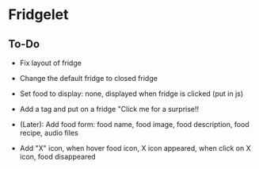 # Fridgelet

## To-Do
<!-- - Record audios -->
<!-- - Add play and pause function to speakers -->
- Fix layout of fridge
- Change the default fridge to closed fridge
- Set food to display: none, displayed when fridge is clicked (put in js)
- Add a tag and put on a fridge "Click me for a surprise!!

- (Later): Add food form: food name, food image, food description, food recipe, audio files
- Add "X" icon, when hover food icon, X icon appeared, when click on X icon, food disappeared